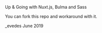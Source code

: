 Up & Going with Nuxt.js, Bulma and Sass

[](./assets/img/img.png)

You can fork this repo and workaround with it.

_evedes June 2019